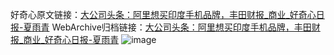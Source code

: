 好奇心原文链接：[大公司头条：阿里想买印度手机品牌，丰田财报_商业_好奇心日报-夏雨青](https://www.qdaily.com/articles/9411.html)
WebArchive归档链接：[大公司头条：阿里想买印度手机品牌，丰田财报_商业_好奇心日报-夏雨青](http://web.archive.org/web/20190623154209/https://www.qdaily.com/articles/9411.html)
![image](http://ww3.sinaimg.cn/large/007d5XDply1g3vf6v7c48j30u03epe81)